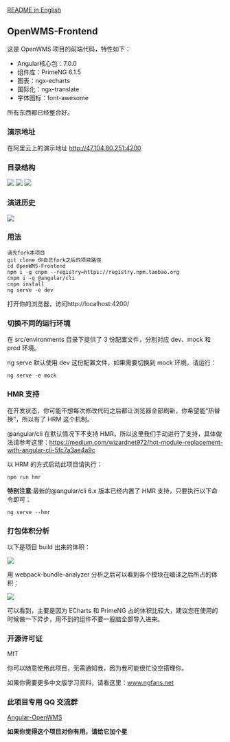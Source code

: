 <a href="./README.md" target="_blank">README in English</a>

## OpenWMS-Frontend

这是 OpenWMS 项目的前端代码，特性如下：

- Angular核心包：7.0.0
- 组件库：PrimeNG 6.1.5
- 图表：ngx-echarts
- 国际化：ngx-translate
- 字体图标：font-awesome

所有东西都已经整合好。

### 演示地址

在阿里云上的演示地址 http://47.104.80.251:4200

### 目录结构

<img src="./src/assets/imgs/dir1.png">

<img src="./src/assets/imgs/dir2.png">

<img src="./src/assets/imgs/dir3.png">

### 演进历史

<img src="./src/assets/imgs/OpenWMS.gif">

### 用法

    请先fork本项目
    git clone 你自己fork之后的项目路径
    cd OpenWMS-Frontend
    npm i -g cnpm --registry=https://registry.npm.taobao.org
    cnpm i -g @angular/cli
    cnpm install
    ng serve -e dev

打开你的浏览器，访问http://localhost:4200/

### 切换不同的运行环境

在 src/environments 目录下提供了 3 份配置文件，分别对应 dev、mock 和 prod 环境。

ng serve 默认使用 dev 这份配置文件，如果需要切换到 mock 环境，请运行：

    ng serve -e mock

### HMR 支持

在开发状态，你可能不想每次修改代码之后都让浏览器全部刷新，你希望能“热替换”，所以有了 HRM 这个机制。

@angular/cli 在默认情况下不支持 HMR，所以这里我们手动进行了支持，具体做法请参考这里：https://medium.com/wizardnet972/hot-module-replacement-with-angular-cli-5fc7a3ae4a9c

以 HRM 的方式启动此项目请执行：

    npm run hmr

**特别注意**:最新的@angular/cli 6.x 版本已经内置了 HMR 支持，只要执行以下命令即可：

    ng serve --hmr

### 打包体积分析

以下是项目 build 出来的体积：

<img src="./src/assets/imgs/4.png">

用 webpack-bundle-analyzer 分析之后可以看到各个模块在编译之后所占的体积：

<img src="./src/assets/imgs/0.png">

可以看到，主要是因为 ECharts 和 PrimeNG 占的体积比较大，建议您在使用的时候做一下异步，用不到的组件不要一股脑全部导入进来。

### 开源许可证

MIT

你可以随意使用此项目，无需通知我，因为我可能很忙没空搭理你。

如果你需要更多中文版学习资料，请看这里：www.ngfans.net

### 此项目专用 QQ 交流群

<a target="_blank" href="//shang.qq.com/wpa/qunwpa?idkey=e13f3165eba410049bc7fd145507ddaf15b5d543398cef62471f3922e1611cd1" class="list-group-item"><i class="fa fa-qq" aria-hidden="true"></i> Angular-OpenWMS</a>

**如果你觉得这个项目对你有用，请给它加个星**

